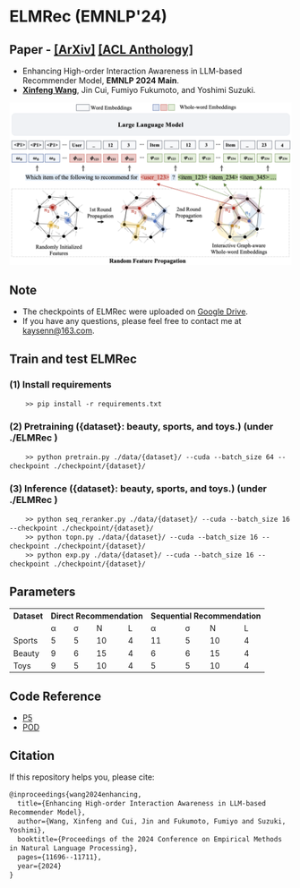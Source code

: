 # ELMRec (EMNLP'24)
## Paper - [[ArXiv]](https://arxiv.org/pdf/2409.19979) [[ACL Anthology]](https://aclanthology.org/2024.emnlp-main.653/)
- Enhancing High-order Interaction Awareness in LLM-based Recommender Model, **EMNLP 2024 Main**.
- [**Xinfeng Wang**](https://wangxfng.github.io/), Jin Cui, Fumiyo Fukumoto, and Yoshimi Suzuki.

![LOGO](./build-resources/framework.png)


## Note
- The checkpoints of ELMRec were uploaded on [Google Drive](https://drive.google.com/drive/folders/131UDvFsUbJHr-G1um4XUNpMfvIJ54FMj?usp=sharing).
- If you have any questions, please feel free to contact me at kaysenn@163.com.


## Train and test ELMRec
### (1) Install requirements 
        >> pip install -r requirements.txt

### (2) Pretraining ({dataset}: beauty, sports, and toys.) (under ./ELMRec )
        >> python pretrain.py ./data/{dataset}/ --cuda --batch_size 64 --checkpoint ./checkpoint/{dataset}/

### (3) Inference ({dataset}: beauty, sports, and toys.) (under ./ELMRec )
        >> python seq_reranker.py ./data/{dataset}/ --cuda --batch_size 16 --checkpoint ./checkpoint/{dataset}/
        >> python topn.py ./data/{dataset}/ --cuda --batch_size 16 --checkpoint ./checkpoint/{dataset}/
        >> python exp.py ./data/{dataset}/ --cuda --batch_size 16 --checkpoint ./checkpoint/{dataset}/

## Parameters
<table>
  <tr>
    <th>Dataset</th>
    <th colspan="4">Direct Recommendation</th>
    <th colspan="4">Sequential Recommendation</th>
  </tr>
  <tr>
    <td></td>
    <td>α</td>
    <td>σ</td>
    <td>N</td>
    <td>L</td>
    <td>α</td>
    <td>σ</td>
    <td>N</td>
    <td>L</td>
  </tr>
  <tr>
    <td>Sports</td>
    <td>5</td>
    <td>5</td>
    <td>10</td>
    <td>4</td>
    <td>11</td>
    <td>5</td>
    <td>10</td>
    <td>4</td>
  </tr>
  <tr>
    <td>Beauty</td>
    <td>9</td>
    <td>6</td>
    <td>15</td>
    <td>4</td>
    <td>6</td>
    <td>6</td>
    <td>15</td>
    <td>4</td>
  </tr>
  <tr>
    <td>Toys</td>
    <td>9</td>
    <td>5</td>
    <td>10</td>
    <td>4</td>
    <td>5</td>
    <td>5</td>
    <td>10</td>
    <td>4</td>
  </tr>
</table>



## Code Reference
- [P5](https://github.com/jeykigung/P5)
- [POD](https://github.com/lileipisces/POD)


## Citation
If this repository helps you, please cite:

    @inproceedings{wang2024enhancing,
      title={Enhancing High-order Interaction Awareness in LLM-based Recommender Model},
      author={Wang, Xinfeng and Cui, Jin and Fukumoto, Fumiyo and Suzuki, Yoshimi},
      booktitle={Proceedings of the 2024 Conference on Empirical Methods in Natural Language Processing},
      pages={11696--11711},
      year={2024}
    }

